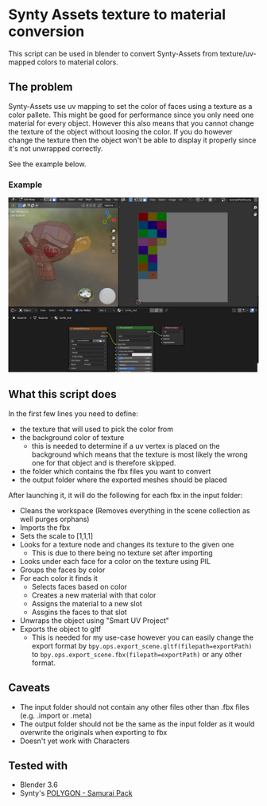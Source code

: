 # Synty Assets texture to material conversion
This script can be used in blender to convert Synty-Assets from texture/uv-mapped colors to material colors.

## The problem
Synty-Assets use uv mapping to set the color of faces using a texture as a color pallete.
This might be good for performance since you only need one material for every object. 
However this also means that you cannot change the texture of the object without loosing the color. 
If you do however change the texture then the object won't be able to display it properly since it's not unwrapped correctly.

See the example below.
### Example
![The problem](docs/theProblem.png)


## What this script does

In the first few lines you need to define:
- the texture that will used to pick the color from
- the background color of texture
	- this is needed to determine if a uv vertex is placed on the background which means that the texture is most likely the wrong one for that object and is therefore skipped.
- the folder which contains the fbx files you want to convert
- the output folder where the exported meshes should be placed


After launching it, it will do the following for each fbx in the input folder:
- Cleans the workspace (Removes everything in the scene collection as well purges orphans)
- Imports the fbx
- Sets the scale to [1,1,1]
- Looks for a texture node and changes its texture to the given one
	- This is due to there being no texture set after importing
- Looks under each face for a color on the texture using PIL
- Groups the faces by color
- For each color it finds it
	- Selects faces based on color
	- Creates a new material with that color
	- Assigns the material to a new slot
	- Assgins the faces to that slot
- Unwraps the object using "Smart UV Project"
- Exports the object to gltf
	- This is needed for my use-case however you can easily change the export format by ```bpy.ops.export_scene.gltf(filepath=exportPath)``` to ```bpy.ops.export_scene.fbx(filepath=exportPath)``` or any other format.



## Caveats
- The input folder should not contain any other files other than .fbx files (e.g. .import or .meta)
- The output folder should not be the same as the input folder as it would overwrite the originals when exporting to fbx
- Doesn't yet work with Characters

## Tested with
- Blender 3.6
- Synty's [POLYGON - Samurai Pack](https://syntystore.com/products/polygon-samurai-pack)